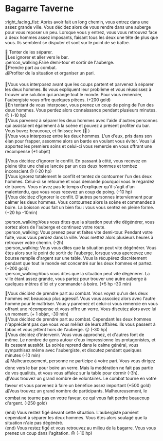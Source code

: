 # Bagarre Taverne

:right_facing_fist: Après avoir fait un long chemin, vous entrez dans une assez grande ville. Vous décidez alors de vous rendre dans une auberge pour vous reposer un peu. Lorsque vous y entrez, vous vous retrouvez face à deux hommes assez imposants, faisant tous les deux une tête de plus que vous. Ils semblent se disputer et sont sur le point de se battre.

:raised_hands: Tenter de les séparer.  
:beer:Les ignorer et aller vers le bar.  
:person_walking:Faire demi-tour et sortir de l'auberge.  
:punch:Prendre part au combat.  
:moneybag:Profiter de la situation et organiser un pari.  

:raised_hands:Vous vous interposez avant que les coups partent et parvenez à séparer les deux hommes. Ils vous expliquent leur problème et vous réussissez à trouver une solution qui arrange tout le monde. Pour vous remercier, l'aubergiste vous offre quelques pièces. (+200 gold)  
:raised_hands:En tentant de vous interposer, vous prenez un coup de poing de l'un des deux hommes. Vous perdez alors connaissance pendant plusieurs minutes.:confounded: (-10 hp)  
:raised_hands:Vous parvenez à séparer les deux hommes avec l'aide d'autres personnes qui assistaient également à la scène et pouvez à présent profiter du bar. Vous buvez beaucoup, et finissez ivre (:zany_face: )  
:raised_hands:Vous vous interposez entre les deux hommes. L'un d'eux, pris dans son élan pour frapper, assomme alors un barde en voulant vous éviter. Vous lui apportez les premiers soins et celui-ci vous remercie en vous offrant une récompense (+1 objet)  

:beer:Vous décidez d'ignorer le conflit. En passant à côté, vous recevez en pleine tête une chaise lancée par un des deux hommes et tombez inconscient.:confounded: (-20 hp)  
:beer:Vous ignorez totalement le conflit et tentez de contourner l'un des deux hommes. Celui-ci se retourne et vous demande pourquoi vous le regardez de travers. Vous n'avez pas le temps d'expliquer qu'il s'agit d'un malentendu, que vous vous recevez un coup de poing. (-10 hp)  
:beer:Vous décidez d'ignorer le conflit. D'autres personnes interviennent pour calmer les deux hommes. Vous contournez alors la scène et commandez à boire. La boisson vous fait un bien fou : vous vous sentez en pleine forme. (+20 hp -10min)  

:person_walking:Vous vous dites que la situation peut vite dégénérer, vous sortez alors de l'auberge et continuez votre route.  
:person_walking: Vous prenez peur et faites vite demi-tour. Pendant votre fuite, vous vous perdez dans la ville. Vous mettez alors plusieurs heures à retrouver votre chemin. (-2h)  
:person_walking: Vous vous dites que la situation peut vite dégénérer. Vous êtes alors sur le point de sortir de l'auberge, lorsque vous apercevez une bourse remplie d'argent sur une table. Vous la récupérez discrètement pendant que tout le monde est concentré sur les deux hommes et partez. (+200 gold)  
:person_walking:Vous vous dites que la situation peut vite dégénérer. La ville étant assez grande, vous partez pour trouver une autre auberge à quelques mètres d'ici et y commander à boire. (+5 hp -30 min)  

:punch:Vous décidez de prendre part au combat. Vous voyez qu'un des deux hommes est beaucoup plus agressif. Vous vous associez alors avec l'autre homme pour le maîtriser. Vous y parvenez et celui-ci vous remercie en vous offrant une récompense et vous offre un verre. Vous discutez alors avec lui un moment. (+ 1 objet, -30 min)  
:punch:Vous décidez de prendre part au combat. Cependant les deux hommes n'apprécient pas que vous vous mêliez de leurs affaires. Ils vous passent à tabac et vous jettent hors de l'auberge. :confounded: (-30 hp)  
:punch:Vous décidez d'intervenir. Vous vous approchez, et d'autres font de même. Le nombre de gens autour d'eux impressionne les protagonistes, et ils cessent aussitôt. La soirée reprend dans le calme général, vous sympathisez même avec l'aubergiste, et discutez pendant quelques minutes (-10 min)  
:moneybag: Malheureusement, personne ne participe à votre pari. Vous vous dirigez donc vers le bar pour boire un verre. Mais la modération ne fait pas partie de vos qualités, et vous vous affalez sur la table pour dormir (-3h).  
:moneybag:Vous trouvez un grand nombre de volontaires. Le combat tourne en votre faveur et vous parvenez à faire un bénéfice assez important (+500 gold)  
:moneybag:Vous trouvez un grand nombre de participants. Malheureusement, le combat ne tourne pas en votre faveur, ce qui vous fait perdre beaucoup d'argent. (-250 gold)  

(end) Vous restez figé devant cette situation. L'aubergiste parvient cependant à séparer les deux hommes. Vous êtes alors soulagé que la situation n'aie pas dégénéré.  
(end) Vous restez figé et vous retrouvez au milieu de la bagarre. Vous vous prenez un coup dans l'agitation. :confounded: (-10 hp)
